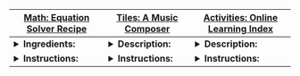 | [Math: Equation Solver Recipe][#Math] | [Tiles: A Music Composer][#Tiles] | [Activities: Online Learning Index][#Activities] |
|---|---|---|
| <details><summary><b>**Ingredients:**</b></summary> <br> 1. Mathematical equations of various types (linear, quadratic, trigonometric, etc.) <br> 2. Knowledge of mathematical operations (addition, subtraction, multiplication, division, exponentiation, etc.) <br> 3. Problem-solving skills <br> 4. Patience </details> | <details><summary><b>**Description:**</b></summary> <br> **Tiles: A Music Composer** is an interactive grid-based tool for composing music. Each tile in the grid represents a note in a synthesized sequence. When activated, these tiles play musical notes in a loop, allowing users to create complex rhythms and melodies by arranging and activating tiles. <br> <b>Features:</b> <br> 1. **Grid Layout:** The interface consists of a grid where each cell represents a musical note. The size and layout of the grid can vary depending on the composition tool. <br> 2. **Synthesized Notes:** Each tile corresponds to a specific synthesized note, and the pitch and duration of the note can usually be customized. <br> 3. **Looping:** Notes played by the tiles are looped to create continuous sound sequences. Users can set the loop length and the timing for each tile. <br> 4. **Activation and Deactivation:** Tiles can be activated or deactivated to include or exclude notes from the loop. This enables dynamic composition and real-time changes to the music. <br> 5. **Customizable Parameters:** Users can often adjust parameters such as volume, pitch, and effects to modify the synthesized sound for each note. </details> | <details><summary><b>**Description:**</b></summary> <br> **Activities: Online Learning Index** is a curated resource designed to help learners navigate various online educational tools and platforms. It offers a comprehensive guide to a wide range of online learning activities, from self-paced courses to interactive workshops and skill-building exercises. This index serves as a gateway to structured learning, allowing users to explore topics at their own pace while accessing quality educational content. <br> <b>Features:</b> <br> 1. **Curated Learning Paths:** Organized by subject and skill level, providing users with a clear roadmap for their educational journey. <br> 2. **Interactive Resources:** Links to videos, quizzes, and hands-on activities that reinforce learning and provide practical experience. <br> 3. **Community Interaction:** Forums and discussion boards where learners can connect, share insights, and seek help from peers and experts. <br> 4. **Progress Tracking:** Tools to monitor your progress, set goals, and stay motivated throughout your learning experience. <br> 5. **Diverse Content:** A mix of free and paid resources, including articles, tutorials, and full courses from reputable educational platforms. </details> |
| <details><summary><b>**Instructions:**</b></summary> <br> 1. **Read and Understand the Equation:** <br> - Carefully read and understand the given equation. <br> - Identify the type of equation (linear, quadratic, etc.) and its components. <br> 2. **Isolate the Variable:** <br> - If there are multiple variables, isolate the one you're solving for by moving other terms to the opposite side of the equation using inverse operations. <br> 3. **Apply Suitable Methods:** <br> - **For Linear Equations:** Use properties of equality to isolate the variable. <br> - **For Quadratic Equations:** Factor, complete the square, or use the quadratic formula. <br> - **For Trigonometric Equations:** Apply trigonometric identities or use special techniques for solving trigonometric equations. <br> - **For Exponential or Logarithmic Equations:** Apply inverse operations or use logarithmic properties. <br> - **For Systems of Equations:** Use substitution, elimination, or matrix methods. <br> 4. **Check for Extraneous Solutions:** <br> - Verify the solutions obtained by substituting them back into the original equation. <br> 5. **Iterate and Refine:** <br> - Revisit the steps and check for errors. It may require multiple attempts and iterations to arrive at the correct solution. <br> 6. **Document the Solution:** <br> - Clearly document the solution(s), including any intermediate steps or workings, especially for complex equations. <br> 7. **Practice and Review:** <br> - Practice solving various types of equations regularly to improve problem-solving skills. <br> - Review solved examples and seek help for challenging problems. <br> 8. **Stay Organized:** <br> - Maintain structured notes or a problem-solving journal. <br> 9. **Seek Assistance if Needed:** <br> - Seek assistance from teachers, tutors, or online resources if difficulties arise. <br> 10. **Celebrate Success:** <br> - Celebrate each solved equation as a victory. </details> | <details><summary><b>**Instructions:**</b></summary> <br> 1. **Explore the Index:** <br> - Start by browsing the curated learning paths based on your interests and skill level. <br> - Explore different categories to find topics that resonate with your goals. <br> 2. **Choose Your Path:** <br> - Select a learning path that aligns with your objectives. <br> - Consider the time commitment, difficulty level, and resources available. <br> 3. **Engage with Interactive Content:** <br> - Dive into the interactive resources provided, such as videos, quizzes, and activities. <br> - Actively participate to reinforce your understanding of the material. <br> 4. **Join the Community:** <br> - Engage with other learners through forums and discussion boards. <br> - Ask questions, share your progress, and collaborate on challenges. <br> 5. **Track Your Progress:** <br> - Use the progress tracking tools to monitor your advancement through the learning path. <br> - Set milestones and celebrate achievements to stay motivated. <br> 6. **Review and Reflect:** <br> - Regularly review what you’ve learned to solidify your understanding. <br> - Reflect on how the new knowledge can be applied in real-life situations or further learning. <br> 7. **Expand Your Horizons:** <br> - After completing a learning path, explore new topics or delve deeper into areas of interest. <br> - Use the index to discover additional resources and continue growing your skills. <br> 8. **Stay Updated:** <br> - Keep an eye on the index for new additions and updates to existing content. <br> - Engage with the latest materials to stay current in your learning. <br> 9. **Seek Feedback:** <br> - Solicit feedback on your learning experience from peers or mentors. <br> - Use constructive criticism to improve your approach to online learning. <br> 10. **Embrace Lifelong Learning:** <br> - Continue using the Online Learning Index as a tool for ongoing education. <br> - Embrace the mindset of lifelong learning and stay curious. </details> | <details><summary><b>**Instructions:**</b></summary> <br> 1. **Identify Your Objectives:** <br> - Clearly define what you aim to achieve with this activity. <br> - Set specific, measurable, and realistic goals. <br> 2. **Gather Necessary Resources:** <br> - Collect all materials, tools, or references you'll need to complete the activity. <br> - Ensure you have access to any required software or platforms. <br> 3. **Follow the Guidelines:** <br> - Carefully read and follow any provided instructions or guidelines. <br> - Pay attention to details to avoid mistakes or misunderstandings. <br> 4. **Engage Fully:** <br> - Immerse yourself in the activity, focusing on the task at hand. <br> - Take breaks if necessary, but maintain a steady pace. <br> 5. **Document Your Work:** <br> - Keep a record of your process, including any challenges faced and solutions found. <br> - Documenting your work can be valuable for future reference. <br> 6. **Review and Reflect:** <br> - Once completed, review your work to ensure it meets the objectives. <br> - Reflect on what you've learned and how it can be applied in other contexts. <br> 7. **Seek Feedback:** <br> - If possible, share your work with others and seek constructive feedback. <br> - Use the feedback to improve and refine your approach. <br> 8. **Revise and Improve:** <br> - Make any necessary revisions based on your review and feedback. <br> - Strive for continuous improvement in future activities. <br> 9. **Share Your Results:** <br> - If applicable, share your results with a wider audience, such as a community or online platform. <br> - Engage in discussions or collaborations to enhance your understanding. <br> 10. **Reflect on the Experience:** <br> - Take some time to reflect on the overall experience, what you enjoyed, and what could be improved. <br> - Use these insights to inform future activities and learning opportunities. </details> |

[#Math]: projects/activities/activities.html
[#Tiles]: tiles.html
[#Activities]: activities.html
